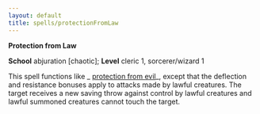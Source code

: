 ```yaml
---
layout: default
title: spells/protectionFromLaw
---
```

 **Protection from Law**

**School** abjuration [chaotic]; **Level** cleric 1, sorcerer/wizard 1

This spell functions like _ [protection from evil](protectionFromEvil#_protection-from-evil)_, except that the deflection and resistance bonuses apply to attacks made by lawful creatures. The target receives a new saving throw against control by lawful creatures and lawful summoned creatures cannot touch the target.

